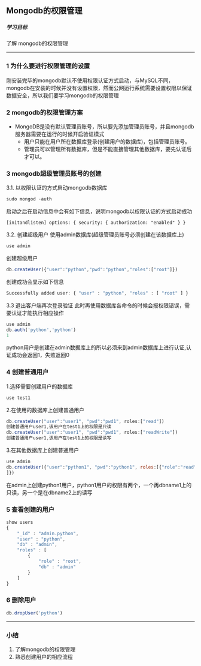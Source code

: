 ## Mongodb的权限管理

##### 学习目标
了解 mongodb的权限管理

-----

### 1 为什么要进行权限管理的设置
  刚安装完毕的mongodb默认不使用权限认证方式启动，与MySQL不同，mongodb在安装的时候并没有设置权限，然而公网运行系统需要设置权限以保证数据安全，所以我们要学习mongodb的权限管理

### 2 mongodb的权限管理方案
  - MongoDB是没有默认管理员账号，所以要先添加管理员账号，并且mongodb服务器需要在运行的时候开启验证模式
	- 用户只能在用户所在数据库登录(创建用户的数据库)，包括管理员账号。
	- 管理员可以管理所有数据库，但是不能直接管理其他数据库，要先认证后才可以。

### 3 mongodb超级管理员账号的创建
3.1. 以权限认证的方式启动mongodb数据库

```js
sudo mongod -auth
```
启动之后在启动信息中会有如下信息，说明mongodb以权限认证的方式启动成功

```
[initandlisten] options: { security: { authorization: "enabled" } }
```

3.2. 创建超级用户
使用admin数据库(超级管理员账号必须创建在该数据库上)

```js
use admin
```

创建超级用户

```js
db.createUser({"user":"python","pwd":"python","roles":["root"]})
```
创建成功会显示如下信息

```js
Successfully added user: { "user" : "python", "roles" : [ "root" ] }
```
3.3 退出客户端再次登录验证
此时再使用数据库各命令的时候会报权限错误，需要认证才能执行相应操作

```js
use admin
db.auth('python','python')
1
```
python用户是创建在admin数据库上的所以必须来到admin数据库上进行认证,认证成功会返回1，失败返回0

### 4 创建普通用户
1.选择需要创建用户的数据库

```js
use test1
```
2.在使用的数据库上创建普通用户

```js
db.createUser("user":"user1", "pwd":"pwd1", roles:["read"])
创建普通用户user1,该用户在test1上的权限是只读
db.createUser("user":"user1", "pwd":"pwd1", roles:["readWrite"])
创建普通用户user1,该用户在test1上的权限是读写
```
3.在其他数据库上创建普通用户

```js
use admin
db.createUser({"user":"python1", "pwd":"python1", roles:[{"role":"read","db":"dbname1"},{"role":"readWrite","db":"dbname2"}
]})
```
在admin上创建python1用户，python1用户的权限有两个，一个再dbname1上的只读，另一个是在dbname2上的读写

### 5 查看创建的用户

```js
show users
{
	"_id" : "admin.python",
	"user" : "python",
	"db" : "admin",
	"roles" : [
		{
			"role" : "root",
			"db" : "admin"
		}
	]
}
```

### 6 删除用户
```js
db.dropUser('python')
```

-----

### 小结
1. 了解mongodb的权限管理
2. 熟悉创建用户的相应流程


